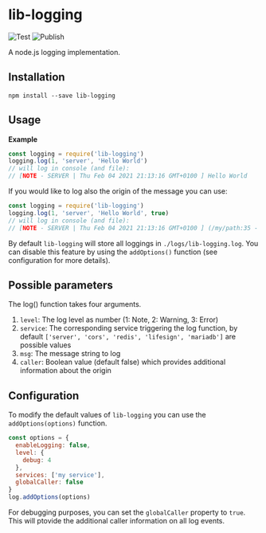 # lib-logging
![Test](https://github.com/cira-cloud/lib-logging/workflows/Test/badge.svg)
![Publish](https://github.com/cira-cloud/lib-logging/workflows/Publish/badge.svg)


A node.js logging implementation.

## Installation
```
npm install --save lib-logging
```

## Usage
**Example**
```javascript
const logging = require('lib-logging')
logging.log(1, 'server', 'Hello World')
// will log in console (and file):
// [NOTE - SERVER | Thu Feb 04 2021 21:13:16 GMT+0100 ] Hello World
```
If you would like to log also the origin of the message you can use:
```javascript
const logging = require('lib-logging')
logging.log(1, 'server', 'Hello World', true)
// will log in console (and file):
// [NOTE - SERVER | Thu Feb 04 2021 21:13:16 GMT+0100 ] (/my/path:35 - myFunction) Hello World
```
By default `lib-logging` will store all loggings in `./logs/lib-logging.log`. You can disable this feature by using the `addOptions()` function (see configuration for more details).

## Possible parameters
The log() function takes four arguments. 
1. `level`: The log level as number (1: Note, 2: Warning, 3: Error)
2. `service`: The corresponding service triggering the log function, by default `['server', 'cors', 'redis', 'lifesign', 'mariadb']` are possible values
3. `msg`: The message string to log
4. `caller`: Boolean value (default false) which provides additional information about the origin

## Configuration
To modify the default values of `lib-logging` you can use the `addOptions(options)` function. 
```javascript
const options = {
  enableLogging: false,
  level: {
    debug: 4
  },
  services: ['my service'],
  globalCaller: false
}
log.addOptions(options)
```
For debugging purposes, you can set the `globalCaller` property to `true`. This will ptovide the additional caller information on all log events.